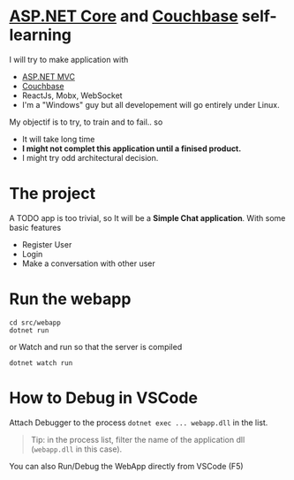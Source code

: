 # [ASP.NET Core](https://docs.microsoft.com/en-us/aspnet/core/) and [Couchbase](https://www.couchbase.com/nosql-databases/couchbase-server) self-learning

I will try to make application with
* [ASP.NET MVC](https://docs.microsoft.com/en-us/aspnet/core/) 
* [Couchbase](https://www.couchbase.com/nosql-databases/couchbase-server)
* ReactJs, Mobx, WebSocket
* I'm a "Windows" guy but all developement will go entirely under Linux.

My objectif is to try, to train and to fail.. so
* It will take long time
* **I might not complet this application until a finised product.**
* I might try odd architectural decision.

# The project

A TODO app is too trivial, so It will be a **Simple Chat application**. With some basic features
* Register User
* Login
* Make a conversation with other user

# Run the webapp
```
cd src/webapp
dotnet run
```
or Watch and run so that the server is compiled 
```
dotnet watch run
```

# How to Debug in VSCode

Attach Debugger to the process `dotnet exec ... webapp.dll` in the list.

> Tip: in the process list, filter the name of the application dll (`webapp.dll` in this case).

You can also Run/Debug the WebApp directly from VSCode (F5)
